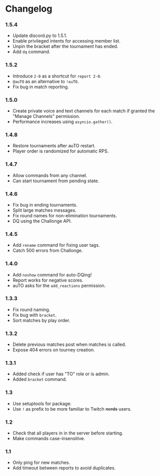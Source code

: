 # Changelog

### 1.5.4
* Update discord.py to 1.5.1.
* Enable privileged intents for accessing member list.
* Unpin the bracket after the tournament has ended.
* Add `dq` command.

### 1.5.2
* Introduce `2-0` as a shortcut for `report 2-0`.
* `@auTO` as an alternative to `!auTO`.
* Fix bug in match reporting.

### 1.5.0
* Create private voice and text channels for each match if granted the "Manage Channels"
  permission.
* Performance increases using `asyncio.gather()`.

### 1.4.8
* Restore tournaments after auTO restart.
* Player order is randomized for automatic RPS.

### 1.4.7
* Allow commands from any channel.
* Can start tournament from pending state.

### 1.4.6
* Fix bug in ending tournaments.
* Split large matches messages.
* Fix round names for non-elimination tournaments.
* DQ using the Challonge API.

### 1.4.5
* Add `rename` command for fixing user tags.
* Catch 500 errors from Challonge.

### 1.4.0
* Add `noshow` command for auto-DQing!
* Report works for negative scores.
* auTO asks for the `add_reactions` permission.

### 1.3.3
* Fix round naming.
* Fix bug with `bracket`.
* Sort matches by play order.

### 1.3.2
* Delete previous matches post when matches is called.
* Expose 404 errors on tourney creation.

### 1.3.1
* Added check if user has "TO" role or is admin.
* Added `bracket` command.

### 1.3
* Use setuptools for package.
* Use `!` as prefix to be more familiar to Twitch ~~nerds~~ users.

### 1.2
* Check that all players in in the server before starting.
* Make commands case-insensitive.

### 1.1
* Only ping for new matches.
* Add timeout between reports to avoid duplicates.
